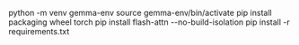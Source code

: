 python -m venv gemma-env
source gemma-env/bin/activate
pip install packaging wheel torch
pip install flash-attn --no-build-isolation
pip install -r requirements.txt

